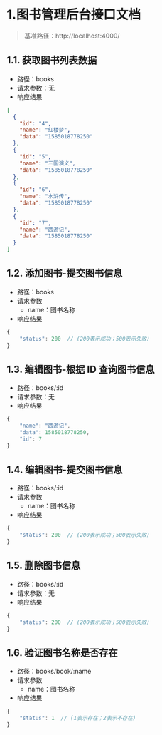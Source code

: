 # 1.图书管理后台接口文档
> 基准路径：http://localhost:4000/
## 1.1. 获取图书列表数据
- 路径：books
- 请求参数：无
- 响应结果

```json
[
  {
    "id": "4",
    "name": "红楼梦",
    "data": "1585018778250"
  },
  {
    "id": "5",
    "name": "三国演义",
    "data": "1585018778250"
  },
  {
    "id": "6",
    "name": "水浒传",
    "data": "1585018778250"
  },
  {
    "id": "7",
    "name": "西游记",
    "data": "1585018778250"
  }
]
```
## 1.2. 添加图书-提交图书信息
- 路径：books
- 请求参数
    - name：图书名称
- 响应结果

```js
{
    "status": 200  // (200表示成功；500表示失败)
}
```
## 1.3. 编辑图书-根据 ID 查询图书信息
- 路径：books/:id
- 请求参数：无
- 响应结果

```js
{
    "name": "西游记",
    "data": 1585018778250,
    "id": 7
}
```
## 1.4. 编辑图书-提交图书信息
- 路径：books/:id
- 请求参数
    - name：图书名称
- 响应结果

```js
{
    "status": 200  // (200表示成功；500表示失败)
}
```
## 1.5. 删除图书信息
- 路径：books/:id
- 请求参数：无
- 响应结果

```js
{
    "status": 200  // (200表示成功；500表示失败)
}
```
## 1.6. 验证图书名称是否存在
- 路径：books/book/:name
- 请求参数
    - name：图书名称
- 响应结果

```js
{
    "status": 1  // (1表示存在；2表示不存在)
}
```
